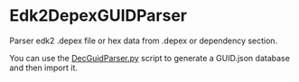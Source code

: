 # Edk2DepexGUIDParser
Parser edk2 .depex file or hex data from .depex or dependency section.

You can use the [DecGuidParser.py](https://github.com/YangGangUEFI/DecGuidParser) script to generate a GUID.json database and then import it.
